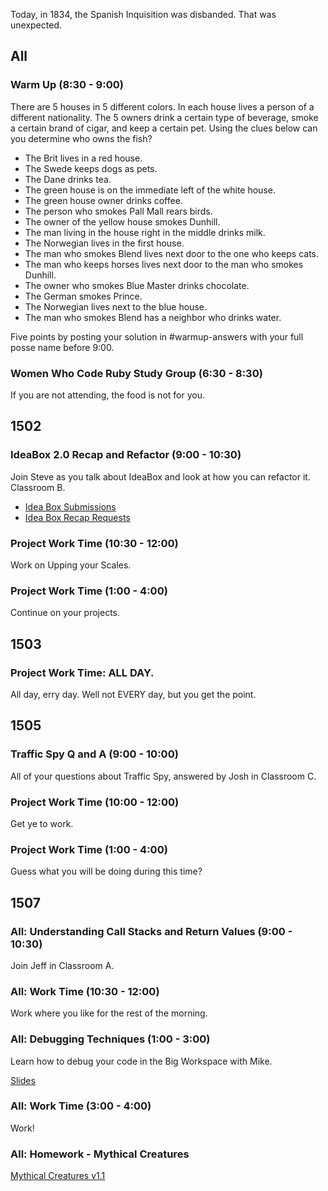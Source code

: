 Today, in 1834, the Spanish Inquisition was disbanded. That was unexpected.

## All

### Warm Up (8:30 - 9:00)

There are 5 houses in 5 different colors. In each house lives a person of a different nationality. The 5 owners drink a certain type of beverage, smoke a certain brand of cigar, and keep a certain pet. Using the clues below can you determine who owns the fish?

* The Brit lives in a red house.
* The Swede keeps dogs as pets.
* The Dane drinks tea.
* The green house is on the immediate left of the white house.
* The green house owner drinks coffee.
* The person who smokes Pall Mall rears birds.
* The owner of the yellow house smokes Dunhill.
* The man living in the house right in the middle drinks milk.
* The Norwegian lives in the first house.
* The man who smokes Blend lives next door to the one who keeps cats.
* The man who keeps horses lives next door to the man who smokes Dunhill.
* The owner who smokes Blue Master drinks chocolate.
* The German smokes Prince.
* The Norwegian lives next to the blue house.
* The man who smokes Blend has a neighbor who drinks water.

Five points by posting your solution in #warmup-answers with your full posse name before 9:00.

### Women Who Code Ruby Study Group (6:30 - 8:30)

If you are not attending, the food is not for you.

## 1502

### IdeaBox 2.0 Recap and Refactor (9:00 - 10:30)

Join Steve as you talk about IdeaBox and look at how you can refactor it. Classroom B.

* [Idea Box Submissions](https://etherpad.mozilla.org/ideabox-submissions)
* [Idea Box Recap Requests](https://etherpad.mozilla.org/ideabox-recap)

### Project Work Time (10:30 - 12:00)

Work on Upping your Scales.

### Project Work Time (1:00 - 4:00)

Continue on your projects.


## 1503

### Project Work Time: ALL DAY.

All day, erry day. Well not EVERY day, but you get the point.


## 1505

### Traffic Spy Q and A (9:00 - 10:00)

All of your questions about Traffic Spy, answered by Josh in Classroom C.

### Project Work Time (10:00 - 12:00)

Get ye to work.

### Project Work Time (1:00 - 4:00)

Guess what you will be doing during this time?


## 1507

### All: Understanding Call Stacks and Return Values (9:00 - 10:30)

Join Jeff in Classroom A.

### All: Work Time (10:30 - 12:00)

Work where you like for the rest of the morning.

### All: Debugging Techniques (1:00 - 3:00)

Learn how to debug your code in the Big Workspace with Mike.

[Slides](https://www.dropbox.com/sh/htzj11lf6nlynmh/AAAo-8ysv-maOfuhg-HsdJcJa/R1%20Object%20Oriented%20Programming%20in%20Ruby/debugging_techniques.key?dl=0)

### All: Work Time (3:00 - 4:00)

Work!

### All: Homework - Mythical Creatures

[Mythical Creatures v1.1](https://github.com/turingschool/ruby-exercises/tree/master/mythical-creatures)
